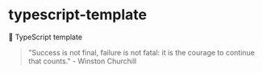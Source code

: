 # typescript-template

🌱 TypeScript template

<!-- INSPIRATIONAL_QUOTE_START -->
> "Success is not final, failure is not fatal: it is the courage to continue that counts." - Winston Churchill
<!-- INSPIRATIONAL_QUOTE_END -->

